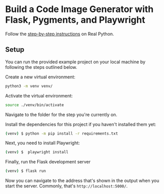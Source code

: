 # Build a Code Image Generator with Flask, Pygments, and Playwright

Follow the [step-by-step instructions](https://realpython.com/code-image-generator/) on Real Python.

## Setup

You can run the provided example project on your local machine by following the steps outlined below.

Create a new virtual environment:

```bash
python3 -m venv venv/
```

Activate the virtual environment:

```bash
source ./venv/bin/activate
```

Navigate to the folder for the step you're currently on.

Install the dependencies for this project if you haven't installed them yet:

```bash
(venv) $ python -m pip install -r requirements.txt
```

Next, you need to install Playwright:

```bash
(venv) $  playwright install
```

Finally, run the Flask development server

```bash
(venv) $ flask run
```

Now you can navigate to the address that's shown in the output when you start the server. Commonly, that's `http://localhost:5000/`.
